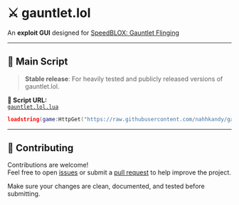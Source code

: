 # ⚔️ gauntlet.lol

An **exploit GUI** designed for [SpeedBLOX: Gauntlet Flinging](https://www.roblox.com/games/6959779533/SpeedBLOX-Gauntlet-Flinging)

---

## 📜 Main Script

> **Stable release**: For heavily tested and publicly released versions of gauntlet.lol.

**🔗 Script URL:**  
[`gauntlet.lol.lua`](https://raw.githubusercontent.com/nahhkandy/gauntlet.lol/refs/heads/experimental/Script/gauntlet.lol.lua)

```lua
loadstring(game:HttpGet("https://raw.githubusercontent.com/nahhkandy/gauntlet.lol/refs/heads/experimental/Script/gauntlet.lol.lua"))()
```

---

## 📣 Contributing

Contributions are welcome!  
Feel free to open [issues](https://github.com/nahhkandy/gauntlet.lol/issues) or submit a [pull request](https://github.com/nahhkandy/gauntlet.lol/pulls) to help improve the project.

Make sure your changes are clean, documented, and tested before submitting.
